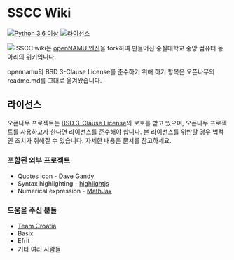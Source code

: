 
# SSCC Wiki
[![Python 3.6 이상](https://img.shields.io/badge/python->=%203.6-blue.svg)](https://python.org)
[![라이선스](https://img.shields.io/badge/license-BSD%203--Clause-lightgrey.svg)](./LICENSE)

![](https://raw.githubusercontent.com/openNAMU/openNAMU/beta/.github/logo.png)
SSCC wiki는 [openNAMU 엔진](https://github.com/openNAMU/openNAMU)을 fork하여 만들어진 숭실대학교 중앙 컴퓨터 동아리의 위키입니다.

opennamu의 BSD 3-Clause License를 준수하기 위해 하기 항목은 오픈나무의 readme.md를 그대로 옮겨왔습니다.


## 라이선스
오픈나무 프로젝트는 [BSD 3-Clause License](./LICENSE)의 보호를 받고 있으며, 오픈나무 프로젝트를 사용하고자 한다면 라이선스를 준수해야 합니다. 본 라이선스를 위반할 경우 법적인 조치가 취해질 수 있습니다. 자세한 내용은 문서를 참고하세요.

### 포함된 외부 프로젝트
 * Quotes icon - [Dave Gandy](http://www.flaticon.com/free-icon/quote-left_25672)
 * Syntax highlighting - [highlightjs](https://highlightjs.org/)
 * Numerical expression - [MathJax](https://www.mathjax.org/)

### 도움을 주신 분들
 * [Team Croatia](https://github.com/TeamCroatia)
 * Basix
 * Efrit
 * 기타 여러 사람들



